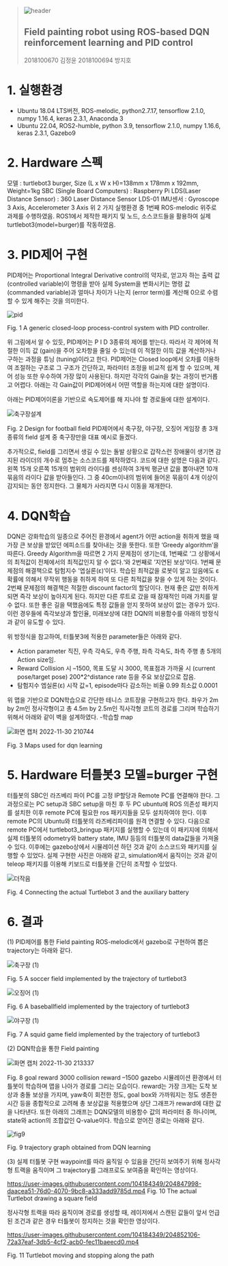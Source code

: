 >![header](https://capsule-render.vercel.app/api?type=transparent&color=auto&height=90&section=header&text=2022-2%20SW%20Capstone%20Design&fontSize=50&fontColor=A9280C)
>
>## Field painting robot using ROS-based DQN reinforcement learning and PID control
>
> 2018100670 김정윤
> 2018100694 방지호

# 1. 실행환경 
- Ubuntu 18.04 LTS버전, ROS-melodic, python2.7.17, tensorflow 2.1.0, numpy 1.16.4, keras 2.3.1, Anaconda 3
- Ubuntu 22.04, ROS2-humble, python 3.9, tensorflow 2.1.0, numpy 1.16.6, keras 2.3.1, Gazebo9

# 2. Hardware 스펙
모델 : turtlebot3 burger, Size (L x W x H)=138mm x 178mm x 192mm, Weight=1kg
SBC (Single Board Computers) : Raspberry Pi
LDS(Laser Distance Sensor) : 360 Laser Distance Sensor LDS-01
IMU센서 : Gyroscope 3 Axis, Accelerometer 3 Axis
위 2 가지 실행환경 중 1번째 ROS-melodic 위주로 과제를 수행하였음. ROS1에서 제작한 패키지 및 노드, 소스코드들을 활용하여 실제 turtlebot3(model=burger)를 작동하였음.

# 3. PID제어 구현
PID제어는 Proportional Integral Derivative control의 약자로, 얻고자 하는 출력 값 (controlled variable)이 명령을 받아 실제 System을 변화시키는 명령 값 (commanded variable)과 얼마나 차이가 나는지 (error term)를 계산해 0으로 수렴할 수 있게 해주는 것을 의미한다.

![pid](https://user-images.githubusercontent.com/104184349/204840458-fef330d6-dae7-4bde-b161-b13c38145957.png)

Fig. 1 A generic closed-loop process-control system with PID controller.


위 그림에서 알 수 있듯, PID제어는 P I D 3종류의 제어를 받는다. 따라서 각 제어에 적절한 이득 값 (gain)을 주어 오차항을 줄일 수 있는데 이 적절한 이득 값을 계산하거나 구하는 과정을 튜닝 (tuning)이라고 한다. PID제어는 Closed loop에서 오차를 이용하여 조절하는 구조로 그 구조가 간단하고, 파라미터 조정을 비교적 쉽게 할 수 있으며, 제어 성능 또한 우수하여 가장 많이 사용된다. 하지만 각각의 Gain을 찾는 과정이 번거롭고 어렵다. 아래는 각 Gain값이 PID제어에서 어떤 역할을 하는지에 대한 설명이다.

아래는 PID제어이론을 기반으로 속도제어를 해 지나야 할 경로들에 대한 설계이다. 

![축구장설계](https://user-images.githubusercontent.com/104184349/204840821-ae1564a1-c480-4f5d-b124-ed839e349898.png)

Fig. 2 Design for football field
PID제어에서 축구장, 야구장, 오징어 게임장 총 3개 종류의 field 설계 중 축구장만을 대표 예시로 들겠다.

추가적으로, field를 그리면서 생길 수 있는 돌발 상황으로 갑작스런 장애물이 생기면 감지된 라이더의 개수로 멈추는 소스코드를 제작하였다. 코드에 대한 설명은 다음과 같다. 왼쪽 15개 오른쪽 15개의 범위의 라이다를 센싱하여 3개씩 평균낸 값을 뽑아내면 10개 묶음의 라이다 값을 받아들인다. 그 중 40cm이내의 범위에 들어온 묶음이 4개 이상이 감지되는 동안 정지한다. 그 물체가 사라지면 다시 이동을 재개한다.

# 4. DQN학습 
DQN은 강화학습의 일종으로 주어진 환경에서 agent가 어떤 action을 취하게 했을 때 가장 큰 보상을 받았던 에피소드를 찾아내는 것을 뜻한다. 또한 ‘Greedy algorithm’을 따른다. Greedy Algorithm을 따르면 2 가지 문제점이 생기는데, 1번째로 ‘그 상황에서의 최적값이 전체에서의 최적값인지 알 수 없다.‘와 2번째로 ’지연된 보상‘이다.
1번째 문제점의 해결책으로 탐험지수 ’엡실론(ε)‘이다. 학습된 최적값을 로봇이 알고 있음에도 ε확률에 의해서 무작위 행동을 취하게 하여 또 다른 최적값을 찾을 수 있게 하는 것이다.
2번째 문제점의 해결책은 적절한 discount factor의 할당이다. 현재 좋은 값만 취하게 되면 즉각 보상이 높아지게 된다. 하지만 다른 루트로 갔을 때 잠재적인 미래 가치를 알 수 없다. 또한 좋은 길을 택했음에도 특정 값들을 얻지 못하여 보상이 없는 경우가 있다. 이런 경우들에 즉각보상과 할인율, 미래보상에 대한 DQN의 비용함수를 아래의 방정식과 같이 유도할 수 있다.

위 방정식을 참고하여, 터틀봇3에 적용한 parameter들은 아래와 같다.
 - Action parameter
직진, 우측 각속도, 우측 주행, 좌측 각속도, 좌측 주행 총 5개의 Action size임.
 - Reward
Collision 시 –1500, 목표 도달 시 3000, 
목표점과 가까울 시 (current pose/target pose) 200*2^distance rate 등을 주요 보상값으로 잡음.
 - 탐험지수 엡실론(ε)
시작 값=1, episode마다 감소하는 비율 0.99 최소값 0.0001 
 
위 맵을 기반으로 DQN학습으로 간단한 테니스 코트장을 구현하고자 한다.
좌우가 2m by 2m인 정사각형이고 총 4.5m by 2.5m인 직사각형 코트의 경로를 그리며 학습하기 위해서 아래와 같이 벽을 설계하였다.
 -학습할 map

![화면 캡처 2022-11-30 210744](https://user-images.githubusercontent.com/104184349/204840981-1982de27-25b4-4897-a921-e0047ce15d85.png)

Fig. 3 Maps used for dqn learning

# 5. Hardware 터틀봇3 모델=burger 구현
터틀봇의 SBC인 라즈베리 파이 PC를 고정 IP할당과 Remote PC를 연결해야 한다. 그 과정으로는 PC setup과 SBC setup을 마친 후 두 PC ubuntu에 ROS 의존성 패키지를 설치한 이후 remote PC에 필요한 ros 패키지들을 모두 설치하여야 한다. 이후 remote PC의 Ubuntu와 터틀봇의 라즈베리파이를 원격 연결할 수 있다. 다음으로 remote PC에서 turtlebot3_bringup 패키지를 실행할 수 있는데 이 패키지에 의해서 실제 터틀봇의 odometry와 battery state, IMU 등등의 터틀봇의 data값들을 가져올 수 있다. 이후에는 gazebo상에서 시뮬레이션 하던 것과 같이 소스코드와 패키지를 실행할 수 있었다.
실제 구현한 사진은 아래와 같고, simulation에서 움직이는 것과 같이 teleop 패키지를 이용해 키보드로 터틀봇을 간단히 조작할 수 있었다.

![더작음](https://user-images.githubusercontent.com/104184349/204842767-e07c0bb4-f934-471d-9bb3-4871a13502b8.jpg)

 Fig. 4 Connecting the actual Turtlebot 3 and the auxiliary battery


# 6. 결과
(1) PID제어를 통한 Field painting
ROS-melodic에서 gazebo로 구현하여 뽑은 trajectory는 아래와 같다.

![축구장 (1)](https://user-images.githubusercontent.com/104184349/204845108-ff631cb5-cd3a-494c-97d5-e1c666c05c74.png)

Fig. 5 A soccer field implemented by the trajectory of turtlebot3

![오징어 (1)](https://user-images.githubusercontent.com/104184349/204847346-6220dc9e-6671-4645-ba6f-718b92abc160.png)

Fig. 6 A baseballfield implemented by the trajectory of turtlebot3

![야구장 (1)](https://user-images.githubusercontent.com/104184349/204847483-2914155e-a39c-4b10-9a4f-f8ef44fa06cb.png)

Fig. 7 A squid game field implemented by the trajectory of turtlebot3

(2) DQN학습을 통한 Field painting 

![화면 캡처 2022-11-30 213337](https://user-images.githubusercontent.com/104184349/204847565-1efba6ff-1955-4788-957d-a50b27b59976.png)

Fig. 8 goal reward 3000 collision reward –1500 
gazebo 시뮬레이션 환경에서 터틀봇이 학습하며 맵을 나아가 경로를 그리는 모습이다. reward는 가장 크게는 도착 보상과 충돌 보상을 가지며, yaw축이 회전한 정도, goal box와 가까워지는 정도 생존한 시간 등을 종합적으로 고려해 총 보상값을 적용했으며 상단 그래프가 reward에 대한 값을 나타낸다.
또한 아래의 그래프는 DQN모델의 비용함수 값의 파라미터 중 하나이며, state와 action의 조합값인 Q-value이다.
학습으로 얻어진 경로는 아래와 같다.

![fig9](https://user-images.githubusercontent.com/104184349/204847629-f9666fb8-4388-420e-9c84-88632f8b03f0.png)

Fig. 9 trajectory graph obtained from DQN learning

(3) 실제 터틀봇 구현
waypoint를 따라 움직일 수 있음을 간단히 보여주기 위해 정사각형 트랙을 움직이며 그 trajectory를 그래프로도 보여줌을 확인하는 영상이다.

https://user-images.githubusercontent.com/104184349/204847998-daacea51-76d0-4070-9bc8-a333add9785d.mp4
Fig. 10 The actual Turtlebot drawing a square field

정사각형 트랙을 따라 움직이며 경로를 생성할 때, 레이저에서 스캔된 값들이 앞서 언급된 조건과 같은 경우 터틀봇이 정지하는 것을 확인한 영상이다.

https://user-images.githubusercontent.com/104184349/204852106-72a37eaf-3db5-4cf2-acb0-fec11baeecd0.mp4

Fig. 11 Turtlebot moving and stopping along the path
